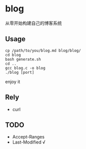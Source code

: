 # blog

从零开始构建自己的博客系统

## Usage

```shell
cp /path/to/you/blog.md blog/blog/
cd blog
bash generate.sh
cd ..
gcc blog.c -o blog
./blog [port]
```

enjoy it

## Rely

- curl

## TODO

- Accept-Ranges
- Last-Modified √